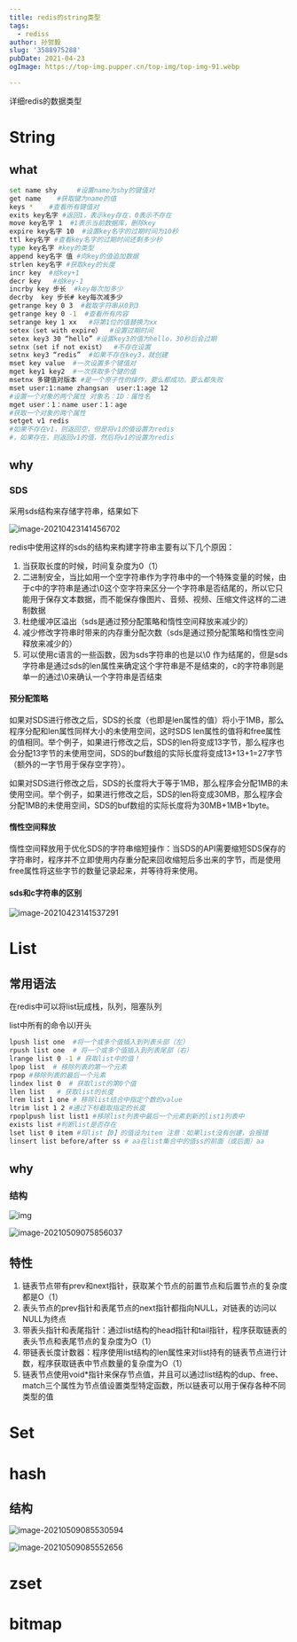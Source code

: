 ```yaml
---
title: redis的string类型
tags:
  - rediss
author: 孙贺毅
slug: '3588975288'
pubDate: 2021-04-23
ogImage: https://top-img.pupper.cn/top-img/top-img-91.webp

---
```


详细redis的数据类型

<!-- more -->

# String

## what

```Bash
set name shy     #设置name为shy的键值对
get name    #获取键为name的值
keys *    #查看所有键值对
exits key名字 #返回1，表示key存在，0表示不存在
move key名字 1  #1表示当前数据库，删除key
expire key名字 10  #设置key名字的过期时间为10秒
ttl key名字 #查看key名字的过期时间还剩多少秒
type key名字 #key的类型
append key名字 值 #向key的值追加数据
strlen key名字 #获取key的长度
incr key  #给key+1
decr key   #给key-1
incrby key 步长  #key每次加多少
decrby  key 步长# key每次减多少
getrange key 0 3  #截取字符串从0到3
getrange key 0 -1  #查看所有内容
setrange key 1 xx   #将第1位的值替换为xx
setex（set with expire）  #设置过期时间
setex key3 30 “hello” #设置key3的值为hello，30秒后会过期
setnx（set if not exist）  #不存在设置
setnx key3 “redis”  #如果不存在key3，就创建
mset key value  #一次设置多个键值对
mget key1 key2  #一次获取多个键的值
msetnx 多键值对版本 #是一个原子性的操作，要么都成功，要么都失败 
mset user:1:name zhangsan  user:1:age 12
#设置一个对象的两个属性 对象名：ID：属性名
mget user：1：name user：1：age
#获取一个对象的两个属性
setget v1 redis
#如果不存在v1，则返回空，但是将v1的值设置为redis
#，如果存在，则返回v1的值，然后将v1的设置为redis
```

## why

### SDS

采用sds结构来存储字符串，结果如下

![image-20210423141456702](https://gitee.com/flow_disaster/blog-map-bed/raw/master/img/image-20210423141456702.png)

redis中使用这样的sds的结构来构建字符串主要有以下几个原因：

1. 当获取长度的时候，时间复杂度为0（1）
2. 二进制安全，当比如用一个空字符串作为字符串中的一个特殊变量的时候，由于c中的字符串是通过\0这个空字符来区分一个字符串是否结尾的，所以它只能用于保存文本数据，而不能保存像图片、音频、视频、压缩文件这样的二进制数据
3. 杜绝缓冲区溢出（sds是通过预分配策略和惰性空间释放来减少的）
4. 减少修改字符串时带来的内存重分配次数（sds是通过预分配策略和惰性空间释放来减少的）
5. 可以使用c语言的一些函数，因为sds字符串的也是以\0 作为结尾的，但是sds字符串是通过sds的len属性来确定这个字符串是不是结束的，c的字符串则是单一的通过\0来确认一个字符串是否结束

#### 预分配策略

如果对SDS进行修改之后，SDS的长度（也即是len属性的值）将小于1MB，那么程序分配和len属性同样大小的未使用空间，这时SDS len属性的值将和free属性的值相同。举个例子，如果进行修改之后，SDS的len将变成13字节，那么程序也会分配13字节的未使用空间，SDS的buf数组的实际长度将变成13+13+1=27字节（额外的一字节用于保存空字符）。

如果对SDS进行修改之后，SDS的长度将大于等于1MB，那么程序会分配1MB的未使用空间。举个例子，如果进行修改之后，SDS的len将变成30MB，那么程序会分配1MB的未使用空间，SDS的buf数组的实际长度将为30MB+1MB+1byte。

#### 惰性空间释放

惰性空间释放用于优化SDS的字符串缩短操作：当SDS的API需要缩短SDS保存的字符串时，程序并不立即使用内存重分配来回收缩短后多出来的字节，而是使用free属性将这些字节的数量记录起来，并等待将来使用。

#### sds和c字符串的区别

![image-20210423141537291](https://gitee.com/flow_disaster/blog-map-bed/raw/master/img/image-20210423141537291.png)

# List

## 常用语法

在redis中可以将list玩成栈，队列，阻塞队列

list中所有的命令以l开头

```Bash
lpush list one  #将一个或多个值插入到列表头部（左）
rpush list one  # 将一个或多个值插入到列表尾部（右）
lrange list 0 -1 # 获取list中的值！
lpop list  # 移除列表的第一个元素
rpop #移除列表的最后一个元素
lindex list 0  # 获取list的第0个值
llen list   # 获取list的长度
lrem list 1 one # 移除list结合中指定个数的value
ltrim list 1 2 #通过下标截取指定的长度
rpoplpush list list1 #移除list列表中最后一个元素到新的list1列表中
exists list #判断list是否存在
lset list 0 item #将list【0】的值设为item 注意：如果list没有创建，会报错
linsert list before/after ss # aa在list集合中的值ss的前面（或后面）aa
```

## why

### 结构

![img](https://gitee.com/flow_disaster/blog-map-bed/raw/master/img/image-20210509075834547.png)

![image-20210509075856037](https://gitee.com/flow_disaster/blog-map-bed/raw/master/img/image-20210509075856037.png)

## 特性

1. 链表节点带有prev和next指针，获取某个节点的前置节点和后置节点的复杂度都是O（1）
2. 表头节点的prev指针和表尾节点的next指针都指向NULL，对链表的访问以NULL为终点
3. 带表头指针和表尾指针：通过list结构的head指针和tail指针，程序获取链表的表头节点和表尾节点的复杂度为O（1）
4. 带链表长度计数器：程序使用list结构的len属性来对list持有的链表节点进行计数，程序获取链表中节点数量的复杂度为O（1）
5. 链表节点使用void*指针来保存节点值，并且可以通过list结构的dup、free、match三个属性为节点值设置类型特定函数，所以链表可以用于保存各种不同类型的值

# Set

# hash

## 结构

![image-20210509085530594](https://gitee.com/flow_disaster/blog-map-bed/raw/master/img/image-20210509085530594.png)

![image-20210509085552656](https://gitee.com/flow_disaster/blog-map-bed/raw/master/img/image-20210509085552656.png)

# zset

# bitmap